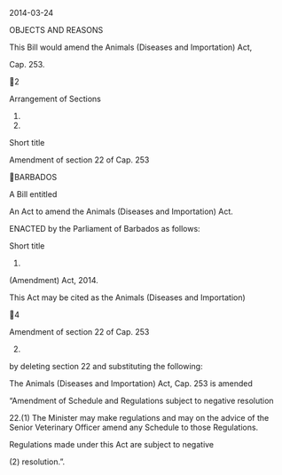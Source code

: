 2014-03-24

OBJECTS AND REASONS

This  Bill  would  amend  the  Animals  (Diseases  and  Importation)  Act,

Cap. 253.

2

Arrangement of Sections

1.

2.

Short title

Amendment of section 22 of Cap. 253

BARBADOS

A Bill entitled

An Act to amend the Animals (Diseases and Importation) Act.

ENACTED by the Parliament of Barbados as follows:

Short title

1.
(Amendment) Act, 2014.

This  Act  may  be  cited  as  the  Animals  (Diseases  and  Importation)

4

Amendment of section 22 of Cap. 253

2.
by deleting section 22 and substituting the following:

The Animals (Diseases and Importation) Act, Cap. 253 is amended

“Amendment of Schedule and Regulations subject to
negative resolution

22.(1)
The Minister may make regulations and may on the advice
of  the  Senior  Veterinary  Officer  amend  any  Schedule  to  those
Regulations.

Regulations  made  under  this  Act  are  subject  to  negative

(2)
resolution.”.

